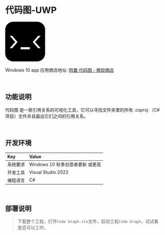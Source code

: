 # 代码图-UWP

![](ScreenShot/logo.png)

 
 Windows 10 app 应用商店地址: 
[购置 代码图 - 微软商店](https://apps.microsoft.com/detail/9njghrwnlpxw)   


<br/>

## 功能说明

代码图 是一款引用关系的可视化工具，它可以寻找文件夹里的所有 .csproj （C# 项目）文件并且画出它们之间的引用关系。


<br/>

## 开发环境

|Key|Value|
|:-|:-|
|系统要求| Windows 10 秋季创意者更新 或更高|
|开发工具|Visual Studio 2022|
|编程语言|C#|


<br/>

## 部署说明

> 下载整个工程，打开`Code Graph.sln`文件，启动工程`Code Graph`，试试看是否可以工作。